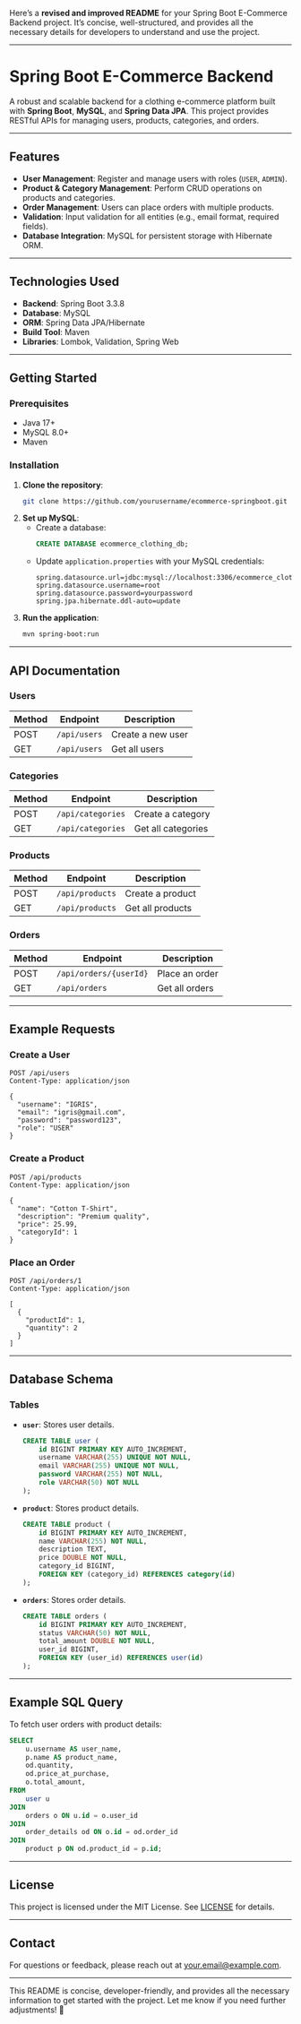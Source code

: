 Here’s a **revised and improved README** for your Spring Boot E-Commerce Backend project. It’s concise, well-structured, and provides all the necessary details for developers to understand and use the project.

---

# Spring Boot E-Commerce Backend

A robust and scalable backend for a clothing e-commerce platform built with **Spring Boot**, **MySQL**, and **Spring Data JPA**. This project provides RESTful APIs for managing users, products, categories, and orders.

---

## Features
- **User Management**: Register and manage users with roles (`USER`, `ADMIN`).
- **Product & Category Management**: Perform CRUD operations on products and categories.
- **Order Management**: Users can place orders with multiple products.
- **Validation**: Input validation for all entities (e.g., email format, required fields).
- **Database Integration**: MySQL for persistent storage with Hibernate ORM.

---

## Technologies Used
- **Backend**: Spring Boot 3.3.8
- **Database**: MySQL
- **ORM**: Spring Data JPA/Hibernate
- **Build Tool**: Maven
- **Libraries**: Lombok, Validation, Spring Web

---

## Getting Started

### Prerequisites
- Java 17+
- MySQL 8.0+
- Maven

### Installation
1. **Clone the repository**:
   ```bash
   git clone https://github.com/yourusername/ecommerce-springboot.git
   ```
2. **Set up MySQL**:
   - Create a database:
     ```sql
     CREATE DATABASE ecommerce_clothing_db;
     ```
   - Update `application.properties` with your MySQL credentials:
     ```properties
     spring.datasource.url=jdbc:mysql://localhost:3306/ecommerce_clothing_db
     spring.datasource.username=root
     spring.datasource.password=yourpassword
     spring.jpa.hibernate.ddl-auto=update
     ```
3. **Run the application**:
   ```bash
   mvn spring-boot:run
   ```

---

## API Documentation

### Users
| Method | Endpoint          | Description                |
|--------|-------------------|----------------------------|
| POST   | `/api/users`      | Create a new user          |
| GET    | `/api/users`      | Get all users              |

### Categories
| Method | Endpoint            | Description                |
|--------|---------------------|----------------------------|
| POST   | `/api/categories`   | Create a category          |
| GET    | `/api/categories`   | Get all categories         |

### Products
| Method | Endpoint            | Description                |
|--------|---------------------|----------------------------|
| POST   | `/api/products`     | Create a product           |
| GET    | `/api/products`     | Get all products           |

### Orders
| Method | Endpoint                  | Description                |
|--------|---------------------------|----------------------------|
| POST   | `/api/orders/{userId}`    | Place an order             |
| GET    | `/api/orders`             | Get all orders             |

---

## Example Requests

### Create a User
```http
POST /api/users
Content-Type: application/json

{
  "username": "IGRIS",
  "email": "igris@gmail.com",
  "password": "password123",
  "role": "USER"
}
```

### Create a Product
```http
POST /api/products
Content-Type: application/json

{
  "name": "Cotton T-Shirt",
  "description": "Premium quality",
  "price": 25.99,
  "categoryId": 1
}
```

### Place an Order
```http
POST /api/orders/1
Content-Type: application/json

[
  {
    "productId": 1,
    "quantity": 2
  }
]
```

---

## Database Schema

### Tables
- **`user`**: Stores user details.
  ```sql
  CREATE TABLE user (
      id BIGINT PRIMARY KEY AUTO_INCREMENT,
      username VARCHAR(255) UNIQUE NOT NULL,
      email VARCHAR(255) UNIQUE NOT NULL,
      password VARCHAR(255) NOT NULL,
      role VARCHAR(50) NOT NULL
  );
  ```
- **`product`**: Stores product details.
  ```sql
  CREATE TABLE product (
      id BIGINT PRIMARY KEY AUTO_INCREMENT,
      name VARCHAR(255) NOT NULL,
      description TEXT,
      price DOUBLE NOT NULL,
      category_id BIGINT,
      FOREIGN KEY (category_id) REFERENCES category(id)
  );
  ```
- **`orders`**: Stores order details.
  ```sql
  CREATE TABLE orders (
      id BIGINT PRIMARY KEY AUTO_INCREMENT,
      status VARCHAR(50) NOT NULL,
      total_amount DOUBLE NOT NULL,
      user_id BIGINT,
      FOREIGN KEY (user_id) REFERENCES user(id)
  );
  ```

---

## Example SQL Query
To fetch user orders with product details:
```sql
SELECT 
    u.username AS user_name,
    p.name AS product_name,
    od.quantity,
    od.price_at_purchase,
    o.total_amount,
FROM 
    user u
JOIN 
    orders o ON u.id = o.user_id
JOIN 
    order_details od ON o.id = od.order_id
JOIN 
    product p ON od.product_id = p.id;
```

---

## License
This project is licensed under the MIT License. See [LICENSE](LICENSE) for details.

---

## Contact
For questions or feedback, please reach out at [your.email@example.com](mailto:your.email@example.com).

---

This README is concise, developer-friendly, and provides all the necessary information to get started with the project. Let me know if you need further adjustments! 🚀
